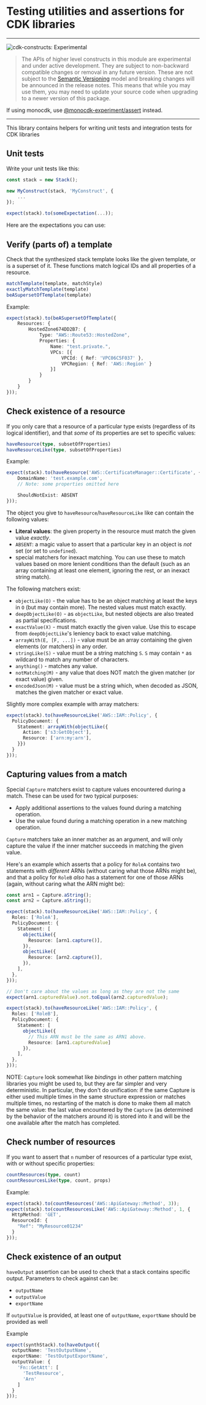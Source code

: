 # Testing utilities and assertions for CDK libraries
<!--BEGIN STABILITY BANNER-->

---

![cdk-constructs: Experimental](https://img.shields.io/badge/cdk--constructs-experimental-important.svg?style=for-the-badge)

> The APIs of higher level constructs in this module are experimental and under active development.
> They are subject to non-backward compatible changes or removal in any future version. These are
> not subject to the [Semantic Versioning](https://semver.org/) model and breaking changes will be
> announced in the release notes. This means that while you may use them, you may need to update
> your source code when upgrading to a newer version of this package.

If using monocdk, use [@monocdk-experiment/assert](https://www.npmjs.com/package/@monocdk-experiment/assert) instead.

---

<!--END STABILITY BANNER-->

This library contains helpers for writing unit tests and integration tests for CDK libraries

## Unit tests

Write your unit tests like this:

```ts
const stack = new Stack();

new MyConstruct(stack, 'MyConstruct', {
    ...
});

expect(stack).to(someExpectation(...));
```

Here are the expectations you can use:

## Verify (parts of) a template

Check that the synthesized stack template looks like the given template, or is a superset of it. These functions match logical IDs and all properties of a resource.

```ts
matchTemplate(template, matchStyle)
exactlyMatchTemplate(template)
beASupersetOfTemplate(template)
```

Example:

```ts
expect(stack).to(beASupersetOfTemplate({
    Resources: {
        HostedZone674DD2B7: {
            Type: "AWS::Route53::HostedZone",
            Properties: {
                Name: "test.private.",
                VPCs: [{
                    VPCId: { Ref: 'VPC06C5F037' },
                    VPCRegion: { Ref: 'AWS::Region' }
                }]
            }
        }
    }
}));
```


## Check existence of a resource

If you only care that a resource of a particular type exists (regardless of its logical identifier), and that *some* of its properties are set to specific values:

```ts
haveResource(type, subsetOfProperties)
haveResourceLike(type, subsetOfProperties)
```

Example:

```ts
expect(stack).to(haveResource('AWS::CertificateManager::Certificate', {
    DomainName: 'test.example.com',
    // Note: some properties omitted here

    ShouldNotExist: ABSENT
}));
```

The object you give to `haveResource`/`haveResourceLike` like can contain the
following values:

- **Literal values**: the given property in the resource must match the given value *exactly*.
- `ABSENT`: a magic value to assert that a particular key in an object is *not* set (or set to `undefined`).
- special matchers for inexact matching. You can use these to match values based on more lenient conditions
  than the default (such as an array containing at least one element, ignoring the rest, or an inexact string
  match).

The following matchers exist:

- `objectLike(O)` - the value has to be an object matching at least the keys in `O` (but may contain
  more). The nested values must match exactly.
- `deepObjectLike(O)` - as `objectLike`, but nested objects are also treated as partial specifications.
- `exactValue(X)` - must match exactly the given value. Use this to escape from `deepObjectLike`'s leniency
  back to exact value matching.
- `arrayWith(E, [F, ...])` - value must be an array containing the given elements (or matchers) in any order.
- `stringLike(S)` - value must be a string matching `S`. `S` may contain `*` as wildcard to match any number
  of characters.
- `anything()` - matches any value.
- `notMatching(M)` - any value that does NOT match the given matcher (or exact value) given.
- `encodedJson(M)` - value must be a string which, when decoded as JSON, matches the given matcher or
  exact value.

Slightly more complex example with array matchers:

```ts
expect(stack).to(haveResourceLike('AWS::IAM::Policy', {
  PolicyDocument: {
    Statement: arrayWith(objectLike({
      Action: ['s3:GetObject'],
      Resource: ['arn:my:arn'],
    }})
  }
}));
```

## Capturing values from a match

Special `Capture` matchers exist to capture values encountered during a match. These can be
used for two typical purposes:

- Apply additional assertions to the values found during a matching operation.
- Use the value found during a matching operation in a new matching operation.

`Capture` matchers take an inner matcher as an argument, and will only capture the value
if the inner matcher succeeds in matching the given value.

Here's an example which asserts that a policy for `RoleA` contains two statements
with *different* ARNs (without caring what those ARNs might be), and that
a policy for `RoleB` *also* has a statement for one of those ARNs (again, without
caring what the ARN might be):

```ts
const arn1 = Capture.aString();
const arn2 = Capture.aString();

expect(stack).to(haveResourceLike('AWS::IAM::Policy', {
  Roles: ['RoleA'],
  PolicyDocument: {
    Statement: [
      objectLike({
        Resource: [arn1.capture()],
      }),
      objectLike({
        Resource: [arn2.capture()],
      }),
    ],
  },
}));

// Don't care about the values as long as they are not the same
expect(arn1.capturedValue).not.toEqual(arn2.capturedValue);

expect(stack).to(haveResourceLike('AWS::IAM::Policy', {
  Roles: ['RoleB'],
  PolicyDocument: {
    Statement: [
      objectLike({
        // This ARN must be the same as ARN1 above.
        Resource: [arn1.capturedValue]
      }),
    ],
  },
}));
```

NOTE: `Capture` look somewhat like *bindings* in other pattern matching
libraries you might be used to, but they are far simpler and very
deterministic. In particular, they don't do unification: if the same Capture
is either used multiple times in the same structure expression or matches
multiple times, no restarting of the match is done to make them all match the
same value: the last value encountered by the `Capture` (as determined by the
behavior of the matchers around it) is stored into it and will be the one
available after the match has completed.

## Check number of resources

If you want to assert that `n` number of resources of a particular type exist, with or without specific properties:

```ts
countResources(type, count)
countResourcesLike(type, count, props)
```

Example:

```ts
expect(stack).to(countResources('AWS::ApiGateway::Method', 3));
expect(stack).to(countResourcesLike('AWS::ApiGateway::Method', 1, {
  HttpMethod: 'GET',
  ResourceId: {
    "Ref": "MyResource01234"
  }
}));
```

## Check existence of an output

`haveOutput` assertion can be used to check that a stack contains specific output.
Parameters to check against can be:

- `outputName`
- `outputValue`
- `exportName`

If `outputValue` is provided, at least one of `outputName`, `exportName` should be provided as well

Example

```ts
expect(synthStack).to(haveOutput({
  outputName: 'TestOutputName',
  exportName: 'TestOutputExportName',
  outputValue: {
    'Fn::GetAtt': [
      'TestResource',
      'Arn'
    ]
  }
}));
```
